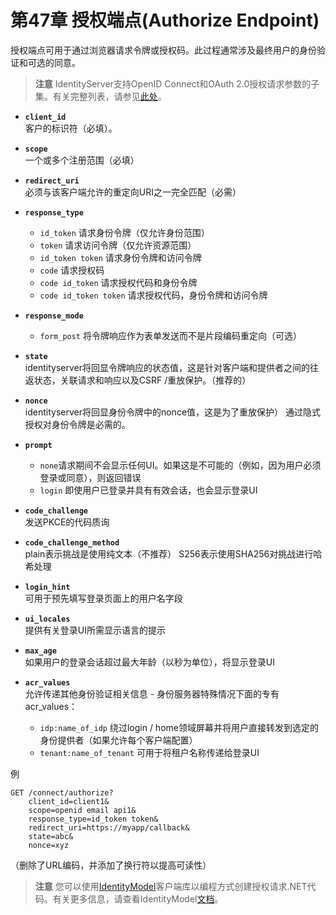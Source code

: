 # 第47章 授权端点(Authorize Endpoint)
授权端点可用于通过浏览器请求令牌或授权码。此过程通常涉及最终用户的身份验证和可选的同意。

> **注意**
IdentityServer支持OpenID Connect和OAuth 2.0授权请求参数的子集。有关完整列表，请参见[此处](https://openid.net/specs/openid-connect-core-1_0.html#AuthRequest)。

* **`client_id`**  
客户的标识符（必填）。

* **`scope`**  
一个或多个注册范围（必填）

* **`redirect_uri`**  
必须与该客户端允许的重定向URI之一完全匹配（必需）

* **`response_type`**  
    * `id_token` 请求身份令牌（仅允许身份范围）
    * `token` 请求访问令牌（仅允许资源范围）
    * `id_token token` 请求身份令牌和访问令牌
    * `code` 请求授权码
    * `code id_token` 请求授权代码和身份令牌
    * `code id_token token` 请求授权代码，身份令牌和访问令牌

* **`response_mode`**  
    * `form_post` 将令牌响应作为表单发送而不是片段编码重定向（可选）

* **`state`**  
identityserver将回显令牌响应的状态值，这是针对客户端和提供者之间的往返状态，关联请求和响应以及CSRF /重放保护。（推荐的）

* **`nonce`**  
identityserver将回显身份令牌中的nonce值，这是为了重放保护）
通过隐式授权对身份令牌是必需的。

* **`prompt`**  
    * `none`请求期间不会显示任何UI。如果这是不可能的（例如，因为用户必须登录或同意），则返回错误
    * `login` 即使用户已登录并具有有效会话，也会显示登录UI

* **`code_challenge`**  
发送PKCE的代码质询

* **`code_challenge_method`**  
plain表示挑战是使用纯文本（不推荐） S256表示使用SHA256对挑战进行哈希处理

* **`login_hint`**  
可用于预先填写登录页面上的用户名字段

* **`ui_locales`**  
提供有关登录UI所需显示语言的提示

* **`max_age`**  
如果用户的登录会话超过最大年龄（以秒为单位），将显示登录UI

* **`acr_values`**  
允许传递其他身份验证相关信息 - 身份服务器特殊情况下面的专有acr_values：
    * `idp:name_of_idp` 绕过login / home领域屏幕并将用户直接转发到选定的身份提供者（如果允许每个客户端配置）
    * `tenant:name_of_tenant` 可用于将租户名称传递给登录UI

例

```
GET /connect/authorize?
    client_id=client1&
    scope=openid email api1&
    response_type=id_token token&
    redirect_uri=https://myapp/callback&
    state=abc&
    nonce=xyz
```   

（删除了URL编码，并添加了换行符以提高可读性）

> **注意**
您可以使用[IdentityModel](https://github.com/IdentityModel/IdentityModel2)客户端库以编程方式创建授权请求.NET代码。有关更多信息，请查看IdentityModel[文档](https://github.com/thinksjay/IdentityModel/blob/master/%E7%AC%AC%E4%B8%80%E9%83%A8%E5%88%86%20%E5%8D%8F%E8%AE%AE%E5%AE%A2%E6%88%B7%E7%AB%AF%E5%BA%93/%E7%AC%AC2%E7%AB%A0%20%E6%8E%88%E6%9D%83%E7%AB%AF%E7%82%B9(Authorize%20Endpoint).md)。